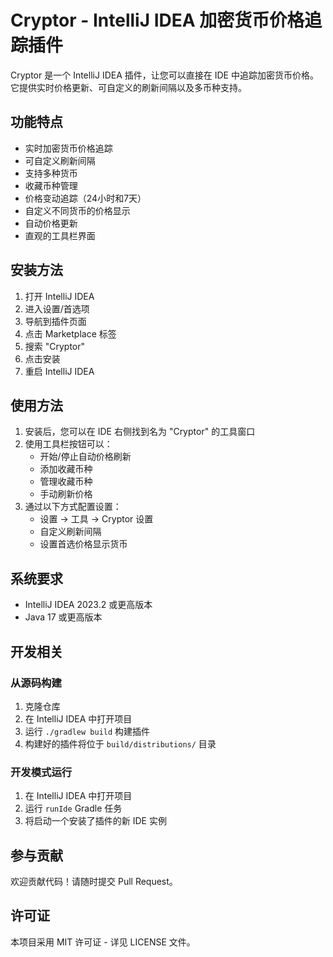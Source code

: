 # Cryptor - IntelliJ IDEA 加密货币价格追踪插件

Cryptor 是一个 IntelliJ IDEA 插件，让您可以直接在 IDE 中追踪加密货币价格。它提供实时价格更新、可自定义的刷新间隔以及多币种支持。

## 功能特点

- 实时加密货币价格追踪
- 可自定义刷新间隔
- 支持多种货币
- 收藏币种管理
- 价格变动追踪（24小时和7天）
- 自定义不同货币的价格显示
- 自动价格更新
- 直观的工具栏界面

## 安装方法

1. 打开 IntelliJ IDEA
2. 进入设置/首选项
3. 导航到插件页面
4. 点击 Marketplace 标签
5. 搜索 "Cryptor"
6. 点击安装
7. 重启 IntelliJ IDEA

## 使用方法

1. 安装后，您可以在 IDE 右侧找到名为 "Cryptor" 的工具窗口
2. 使用工具栏按钮可以：
   - 开始/停止自动价格刷新
   - 添加收藏币种
   - 管理收藏币种
   - 手动刷新价格
3. 通过以下方式配置设置：
   - 设置 → 工具 → Cryptor 设置
   - 自定义刷新间隔
   - 设置首选价格显示货币

## 系统要求

- IntelliJ IDEA 2023.2 或更高版本
- Java 17 或更高版本

## 开发相关

### 从源码构建

1. 克隆仓库
2. 在 IntelliJ IDEA 中打开项目
3. 运行 `./gradlew build` 构建插件
4. 构建好的插件将位于 `build/distributions/` 目录

### 开发模式运行

1. 在 IntelliJ IDEA 中打开项目
2. 运行 `runIde` Gradle 任务
3. 将启动一个安装了插件的新 IDE 实例

## 参与贡献

欢迎贡献代码！请随时提交 Pull Request。

## 许可证

本项目采用 MIT 许可证 - 详见 LICENSE 文件。 